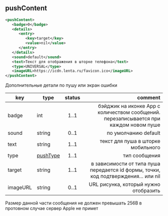 ## pushContent

```xml
<pushContent>
   <badge>0</badge>
   <details>
      <entry>
         <key>target</key>
         <value>nil</value>
      </entry>
   </details>
   <sound>default</sound>
   <text>Текст для отображения в шторке телефона</text>
   <type>UNIVERSAL</type>
   <imageURL>https://icdn.lenta.ru/favicon.ico</imageURL>
</pushContent>
```

Дополнительные детали по пушу или экран ошибки

key | type | status | comment
--- | --- | :---: | ---:
badge | int | 1..1 | бэйджик на иконке App с количеством сообщений. перезаписывается при каждом новом пуше
sound | string | 0..1 | по умолчанию default
text | string | 1..1 | текст для пуша в шторке мобильного
type | [pushType](#pushtype) | 1..1 | тип сообщения
target | string | 1..1 | в зависимости от типа пуша передается id формы, точки, код подтверждения… или nil
imageURL | string | 0..1 | URL рисунка, который нужно отобразить


<aside class="error">Размер данной части сообщения не должен превышать 256B в протовном случае сервер Apple не примет</aside>
